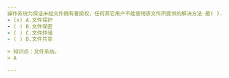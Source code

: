 ```yaml
---
操作系统为保证未经文件拥有者授权，任何其它用户不能使用该文件所提供的解决方法 是( ).
- (x) A.文件保护 
- ( ) B.文件保密 
- ( ) C.文件转储 
- ( ) D.文件共享

> 知识点：文件系统。
> A

---
```

